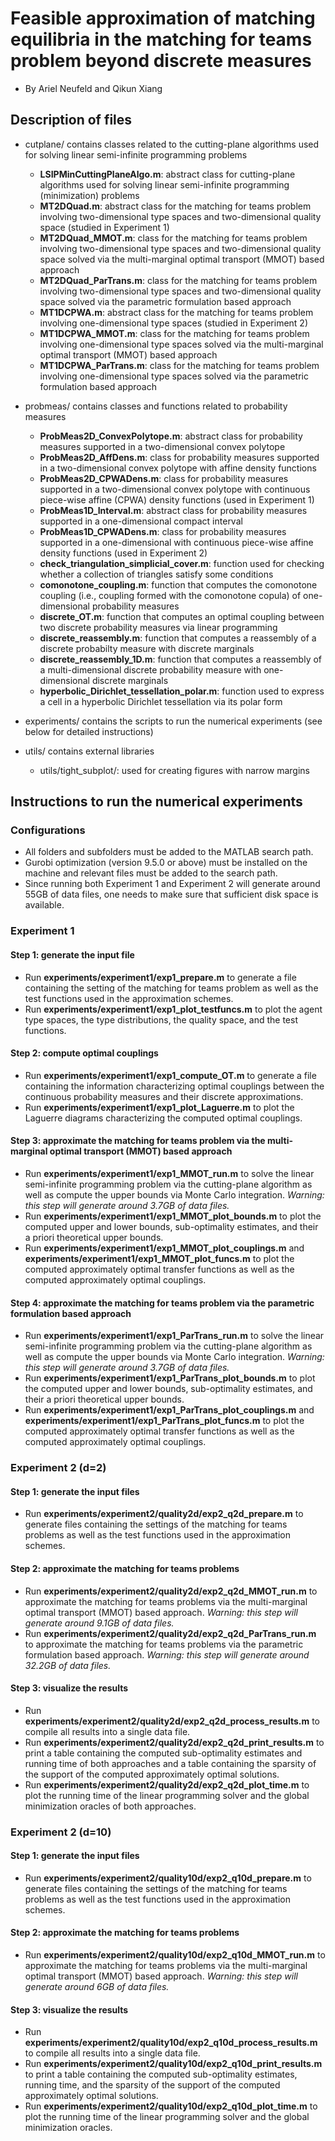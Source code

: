 # Feasible approximation of matching equilibria in the matching for teams problem beyond discrete measures

+ By Ariel Neufeld and Qikun Xiang

## Description of files

+ cutplane/      contains classes related to the cutting-plane algorithms used for solving linear semi-infinite programming problems
	- **LSIPMinCuttingPlaneAlgo.m**: abstract class for cutting-plane algorithms used for solving linear semi-infinite programming (minimization) problems
   - **MT2DQuad.m**: abstract class for the matching for teams problem involving two-dimensional type spaces and two-dimensional quality space (studied in Experiment 1)
   - **MT2DQuad\_MMOT.m**: class for the matching for teams problem involving two-dimensional type spaces and two-dimensional quality space solved via the multi-marginal optimal transport (MMOT) based approach
   - **MT2DQuad\_ParTrans.m**: class for the matching for teams problem involving two-dimensional type spaces and two-dimensional quality space solved via the parametric formulation based approach
   - **MT1DCPWA.m**: abstract class for the matching for teams problem involving one-dimensional type spaces (studied in Experiment 2)
   - **MT1DCPWA\_MMOT.m**: class for the matching for teams problem involving one-dimensional type spaces solved via the multi-marginal optimal transport (MMOT) based approach	
   - **MT1DCPWA\_ParTrans.m**: class for the matching for teams problem involving one-dimensional type spaces solved via the parametric formulation based approach

+ probmeas/		contains classes and functions related to probability measures
 	- **ProbMeas2D\_ConvexPolytope.m**: abstract class for probability measures supported in a two-dimensional convex polytope
 	- **ProbMeas2D\_AffDens.m**: class for probability measures supported in a two-dimensional convex polytope with affine density functions
 	- **ProbMeas2D\_CPWADens.m**: class for probability measures supported in a two-dimensional convex polytope with continuous piece-wise affine (CPWA) density functions (used in Experiment 1)
 	- **ProbMeas1D\_Interval.m**: abstract class for probability measures supported in a one-dimensional compact interval
 	- **ProbMeas1D\_CPWADens.m**: class for probability measures supported in a one-dimensional with continuous piece-wise affine density functions (used in Experiment 2)
 	- **check\_triangulation\_simplicial\_cover.m**: function used for checking whether a collection of triangles satisfy some conditions
 	- **comonotone\_coupling.m**: function that computes the comonotone coupling (i.e., coupling formed with the comonotone copula) of one-dimensional probability measures
 	- **discrete\_OT.m**: function that computes an optimal coupling between two discrete probability measures via linear programming
 	- **discrete\_reassembly.m**: function that computes a reassembly of a discrete probabilty measure with discrete marginals
 	- **discrete\_reassembly\_1D.m**: function that computes a reassembly of a multi-dimensional discrete probability measure with one-dimensional discrete marginals
 	- **hyperbolic\_Dirichlet\_tessellation\_polar.m**: function used to express a cell in a hyperbolic Dirichlet tessellation via its polar form

+ experiments/            contains the scripts to run the numerical experiments (see below for detailed instructions)

+ utils/          contains external libraries
    - utils/tight\_subplot/:             used for creating figures with narrow margins

## Instructions to run the numerical experiments

### Configurations

+ All folders and subfolders must be added to the MATLAB search path. 
+ Gurobi optimization (version 9.5.0 or above) must be installed on the machine and relevant files must be added to the search path. 
+ Since running both Experiment 1 and Experiment 2 will generate around 55GB of data files, one needs to make sure that sufficient disk space is available. 

### Experiment 1

#### Step 1: generate the input file
+ Run **experiments/experiment1/exp1\_prepare.m** to generate a file containing the setting of the matching for teams problem as well as the test functions used in the approximation schemes.
+ Run **experiments/experiment1/exp1\_plot\_testfuncs.m** to plot the agent type spaces, the type distributions, the quality space, and the test functions. 

#### Step 2: compute optimal couplings
+ Run **experiments/experiment1/exp1\_compute\_OT.m** to generate a file containing the information characterizing optimal couplings between the continuous probability measures and their discrete approximations.
+ Run **experiments/experiment1/exp1\_plot\_Laguerre.m** to plot the Laguerre diagrams characterizing the computed optimal couplings. 

#### Step 3: approximate the matching for teams problem via the multi-marginal optimal transport (MMOT) based approach
+ Run **experiments/experiment1/exp1\_MMOT\_run.m** to solve the linear semi-infinite programming problem via the cutting-plane algorithm as well as compute the upper bounds via Monte Carlo integration. *Warning: this step will generate around 3.7GB of data files.*
+ Run **experiments/experiment1/exp1\_MMOT\_plot\_bounds.m** to plot the computed upper and lower bounds, sub-optimality estimates, and their a priori theoretical upper bounds.
+ Run **experiments/experiment1/exp1\_MMOT\_plot\_couplings.m** and **experiments/experiment1/exp1\_MMOT\_plot\_funcs.m** to plot the computed approximately optimal transfer functions as well as the computed approximately optimal couplings.

#### Step 4: approximate the matching for teams problem via the parametric formulation based approach
+ Run **experiments/experiment1/exp1\_ParTrans\_run.m** to solve the linear semi-infinite programming problem via the cutting-plane algorithm as well as compute the upper bounds via Monte Carlo integration. *Warning: this step will generate around 3.7GB of data files.*
+ Run **experiments/experiment1/exp1\_ParTrans\_plot\_bounds.m** to plot the computed upper and lower bounds, sub-optimality estimates, and their a priori theoretical upper bounds.
+ Run **experiments/experiment1/exp1\_ParTrans\_plot\_couplings.m** and **experiments/experiment1/exp1\_ParTrans\_plot\_funcs.m** to plot the computed approximately optimal transfer functions as well as the computed approximately optimal couplings.

### Experiment 2 (d=2)

#### Step 1: generate the input files
+ Run **experiments/experiment2/quality2d/exp2\_q2d\_prepare.m** to generate files containing the settings of the matching for teams problems as well as the test functions used in the approximation schemes.

#### Step 2: approximate the matching for teams problems
+ Run **experiments/experiment2/quality2d/exp2\_q2d\_MMOT\_run.m** to approximate the matching for teams problems via the multi-marginal optimal transport (MMOT) based approach. *Warning: this step will generate around 9.1GB of data files.*
+ Run **experiments/experiment2/quality2d/exp2\_q2d\_ParTrans\_run.m** to approximate the matching for teams problems via the parametric formulation based approach. *Warning: this step will generate around 32.2GB of data files.*

#### Step 3: visualize the results
+ Run **experiments/experiment2/quality2d/exp2\_q2d\_process\_results.m** to compile all results into a single data file.
+ Run **experiments/experiment2/quality2d/exp2\_q2d\_print\_results.m** to print a table containing the computed sub-optimality estimates and running time of both approaches and a table containing the sparsity of the support of the computed approximately optimal solutions. 
+ Run **experiments/experiment2/quality2d/exp2\_q2d\_plot\_time.m** to plot the running time of the linear programming solver and the global minimization oracles of both approaches.


### Experiment 2 (d=10)

#### Step 1: generate the input files
+ Run **experiments/experiment2/quality10d/exp2\_q10d\_prepare.m** to generate files containing the settings of the matching for teams problems as well as the test functions used in the approximation schemes.

#### Step 2: approximate the matching for teams problems
+ Run **experiments/experiment2/quality10d/exp2\_q10d\_MMOT\_run.m** to approximate the matching for teams problems via the multi-marginal optimal transport (MMOT) based approach. *Warning: this step will generate around 6GB of data files.*

#### Step 3: visualize the results
+ Run **experiments/experiment2/quality10d/exp2\_q10d\_process\_results.m** to compile all results into a single data file.
+ Run **experiments/experiment2/quality10d/exp2\_q10d\_print\_results.m** to print a table containing the computed sub-optimality estimates, running time, and the sparsity of the support of the computed approximately optimal solutions. 
+ Run **experiments/experiment2/quality10d/exp2\_q10d\_plot\_time.m** to plot the running time of the linear programming solver and the global minimization oracles.